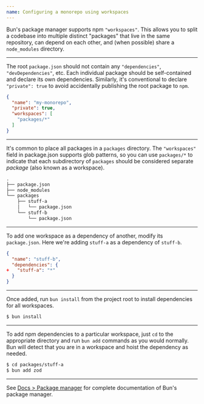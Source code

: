 ```yaml
---
name: Configuring a monorepo using workspaces
---
```


Bun's package manager supports npm `"workspaces"`. This allows you to split a codebase into multiple distinct "packages" that live in the same repository, can depend on each other, and (when possible) share a `node_modules` directory.

---

The root `package.json` should not contain any `"dependencies"`, `"devDependencies"`, etc. Each individual package should be self-contained and declare its own dependencies. Similarly, it's conventional to declare `"private": true` to avoid accidentally publishing the root package to `npm`.

```json#package.json
{
  "name": "my-monorepo",
  "private": true,
  "workspaces": [
    "packages/*"
  ]
}
```

---

It's common to place all packages in a `packages` directory. The `"workspaces"` field in package.json supports glob patterns, so you can use `packages/*` to indicate that each subdirectory of `packages` should be considered separate _package_ (also known as a workspace).

```txt
.
├── package.json
├── node_modules
└── packages
    ├── stuff-a
    │   └── package.json
    └── stuff-b
        └── package.json
```

---

To add one workspace as a dependency of another, modify its `package.json`. Here we're adding `stuff-a` as a dependency of `stuff-b`.

```json#packages/stuff-b/package.json
{
  "name": "stuff-b",
  "dependencies": {
+   "stuff-a": "*"
  }
}
```

---

Once added, run `bun install` from the project root to install dependencies for all workspaces.

```sh
$ bun install
```

---

To add npm dependencies to a particular workspace, just `cd` to the appropriate directory and run `bun add` commands as you would normally. Bun will detect that you are in a workspace and hoist the dependency as needed.

```sh
$ cd packages/stuff-a
$ bun add zod
```

---

See [Docs > Package manager](/docs/cli/install) for complete documentation of Bun's package manager.
